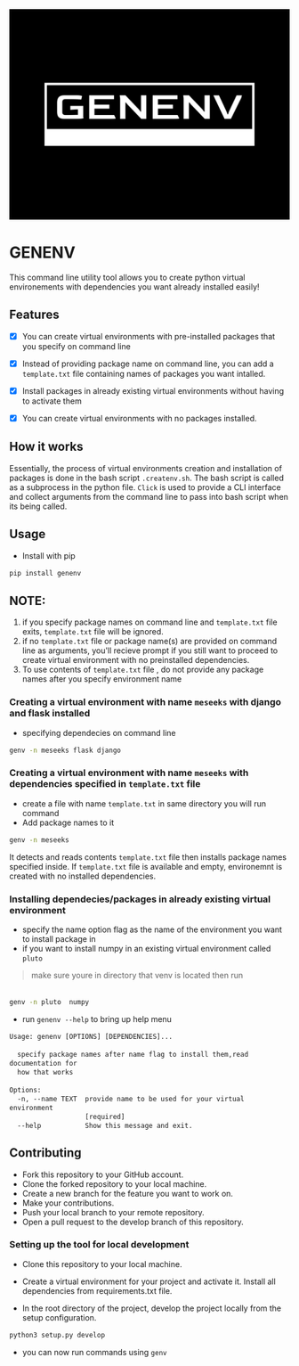 
<!-- ![logo](logo/genenv.png  "genenv logo") -->
<img src="logo/genenv.png " alt="logo" />

# GENENV
This command line utility tool allows you to create python virtual environements with dependencies
you want already installed easily!

## Features
- [x] You can create virtual environments with pre-installed packages that you specify on command line
- [x] Instead of providing package name on command line, you can add a `template.txt` file containing
names of packages you want intalled.
- [x] Install packages in already existing virtual environments without having to activate them
- [x] You can create virtual environments with no packages installed.



## How it works 
Essentially, the process of virtual environments creation and installation of packages is done in the bash script `.createnv.sh`.
The bash script is called as a subprocess in  the python file.
`Click` is used to provide a CLI interface and collect arguments from the command line to pass into bash script when 
its being called.

## Usage

- Install with pip
```bash
pip install genenv
```

## NOTE:
1. if you specify package names on command line and `template.txt` file exits, `template.txt` file will be ignored.
2. if no `template.txt` file or package name(s) are provided  on command line as arguments, you'll recieve prompt if you still
want to proceed to create virtual environment with no preinstalled dependencies.
3. To use contents of `template.txt` file , do not provide any package names after you specify environment name



### Creating a virtual environment with name `meseeks` with django and flask installed 
- specifying dependecies on command line
```bash
genv -n meseeks flask django
```


### Creating a virtual environment with name `meseeks` with dependencies specified in `template.txt` file
- create  a file with name  `template.txt` in same directory you will run command
- Add package names to it
```bash 
genv -n meseeks 
```
It detects and reads contents `template.txt` file
then installs package names specified inside.
If `template.txt` file is available and empty, environemnt is created with no installed dependencies.


### Installing dependecies/packages in already existing virtual environment
- specify the name option flag as the name of the environment  you want to install package in
- if you want to install numpy in an existing virtual environment called `pluto`
>make sure youre in directory that venv is located then run
```bash
 
genv -n pluto  numpy
```

- run `genenv --help` to bring up help menu

```
Usage: genenv [OPTIONS] [DEPENDENCIES]...

  specify package names after name flag to install them,read documentation for
  how that works

Options:
  -n, --name TEXT  provide name to be used for your virtual environment
                   [required]
  --help           Show this message and exit.
```


## Contributing
- Fork this repository to your GitHub account.
- Clone the forked repository to your local machine.
- Create a new branch for the feature you want to work on.
- Make your contributions.
- Push your local branch to your remote repository.
- Open a pull request to the develop branch of this repository.


### Setting up the tool for local development

- Clone this repository to your local machine.
- Create a virtual environment for your project and activate it. Install all dependencies from  requirements.txt file.

- In the root directory of the project, develop the project locally from the setup configuration.

```bash
python3 setup.py develop
```
- you can now run commands  using `genv`
